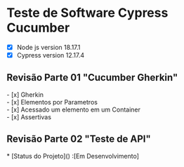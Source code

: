 # Teste de Software Cypress Cucumber

- [X] Node js version 18.17.1
- [X] Cypress version 12.17.4

<h2> Revisão Parte 01 "Cucumber Gherkin"</h2>
- [x] Gherkin <br>       
- [x] Elementos por Parametros <br>
- [x] Acessado um elemento em um Container <br>
- [x] Assertivas <br>
 
 <h2> Revisão Parte 02 "Teste de API"</h2>
* [Status do Projeto]() :[Em Desenvolvimento] 